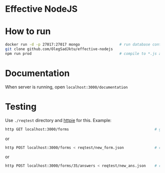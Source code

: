 # Effective NodeJS 

# How to run 

```sh
docker run -d -p 27017:27017 mongo                  # run database container
git clone github.com/OlegSadJktu/effective-nodejs   
npm run prod                                        # compile to *.js and run server
```

# Documentation
When server is running, open `localhost:3000/documentation`

# Testing
Use `./reqtest` directory and [httpie](https://httpie.io/) for this. Example: 

```sh
http GET localhost:3000/forms                                       # get forms
```
or 
```sh
http POST localhost:3000/forms < reqtest/new_form.json              # create form
```
or 
```sh
http POST localhost:3000/forms/35/answers < reqtest/new_ans.json    # create answer
```